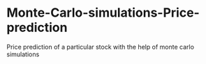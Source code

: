 # Monte-Carlo-simulations-Price-prediction
Price prediction of a particular stock with the help of monte carlo simulations
